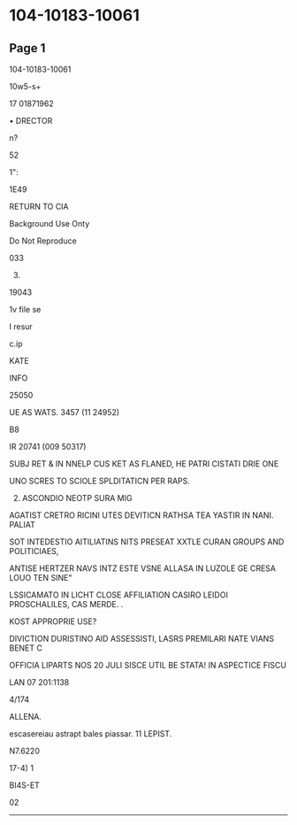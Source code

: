 # 104-10183-10061

## Page 1

104-10183-10061

10w5-s+

17 01871962

• DRECTOR

n?

52

1":

1E49

RETURN TO CIA

Background Use Onty

Do Not Reproduce

033

3.

19043

1v file se

I resur

c.ip

KATE

INFO

25050

UE AS WATS. 3457 (11 24952)

B8

IR 20741 (009 50317)

SUBJ RET & IN NNELP CUS KET AS FLANED, HE PATRI CISTATI DRIE ONE

UNO SCRES TO SCIOLE SPLDITATICN PER RAPS.

2. ASCONDIO NEOTP SURA MIG

AGATIST CRETRO RICINI UTES DEVITICN RATHSA TEA YASTIR IN NANI. PALIAT

SOT INTEDESTIO AITILIATINS NITS PRESEAT XXTLE CURAN GROUPS AND POLITICIAES,

ANTISE HERTZER NAVS INTZ ESTE VSNE ALLASA IN LUZOLE GE CRESA LOUO TEN SINE"

LSSICAMATO IN LICHT CLOSE AFFILIATION CASIRO LEIDOI PROSCHALILES, CAS MERDE. .

KOST APPROPRIE USE?

DIVICTION DURISTINO AID ASSESSISTI, LASRS PREMILARI NATE VIANS BENET C

OFFICIA LIPARTS NOS 20 JULI SISCE UTIL BE STATA! IN ASPECTICE FISCU

LAN 07 201:1138

4/174

ALLENA.

escasereiau astrapt bales piassar. 11 LEPIST.

N7.6220

17-4) 1

BI4S-ET

02

---

